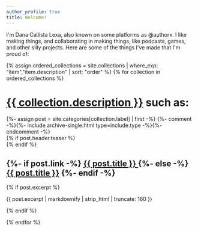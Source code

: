 ```yaml
---
author_profile: true
title: Welcome!
---
```


I'm Dana Callista Lexa, also known on some platforms as @authorx. I like making things, and collaborating in making things, like podcasts, games, and other silly projects. Here are some of the things I've made that I'm proud of:

{% assign ordered_collections = site.collections | where_exp: "item","item.description" | sort: "order" %}
{% for collection in ordered_collections %}
<h1><a href="/{{ collection.label }}">{{ collection.description }}</a> such as:</h1>
{%- assign post = site.categories[collection.label] | first -%}
{%- comment -%}{%- include archive-single.html type=include.type -%}{%- endcomment -%}

<div class="insert">
{% if post.header.teaser %}
      <div class="archive__item-teaser">
        <img src="{{ post.header.teaser | relative_url }}" alt="">
      </div>
{% endif %}
<h2>
  {%- if post.link -%}
  <a href="{{ post.link }}">{{ post.title }} <i class="fas fa-2xs fa-arrow-up-right-from-square" aria-hidden="true" title="external link"></i></a>
  {%- else -%}
  <a href="{{ post.url | relative_url }}" rel="permalink">{{ post.title }}</a>
  {%- endif -%}
</h2>
  {% if post.excerpt %}<p class="archive__item-excerpt" itemprop="description">{{ post.excerpt | markdownify | strip_html | truncate: 160 }}</p>{% endif %}
</div>

{% endfor %}